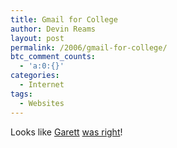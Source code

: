 ```yaml
---
title: Gmail for College
author: Devin Reams
layout: post
permalink: /2006/gmail-for-college/
btc_comment_counts:
  - 'a:0:{}'
categories:
  - Internet
tags:
  - Websites
---
```

Looks like [Garett][1] [was right][2]!

 [1]: http://devin.reams.me/2006/dissecting-gmail/
 [2]: http://googleblog.blogspot.com/2006/02/big-mail-on-campus.html